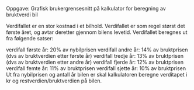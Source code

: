 Oppgave: Grafisk brukergrensesnitt på kalkulator for beregning av bruktverdi bil

Verdifallet er en stor kostnad i et bilhold. Verdifallet er som regel størst det første året, og avtar deretter gjennom bilens levetid. Verdifallet beregnes ut fra følgende satser:

verdifall første år: 20% av nybilprisen
verdifall andre år: 14% av bruktprisen (dvs av bruktverdien etter første år)
verdifall tredje år: 13% av bruktprisen (dvs av bruktverdien etter andre år)
verdifall fjerde år: 12% av bruktprisen
verdifall femte år: 11% av bruktprisen
verdifall sjette år: 10% av bruktprisen
Ut fra nybilprisen og antall år bilen er skal kalkulatoren beregne verditapet i kr og restverdien/bruktverdien på bilen. 
